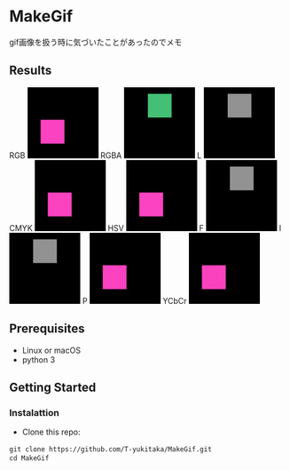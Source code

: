 # MakeGif

gif画像を扱う時に気づいたことがあったのでメモ

## Results
RGB
<img src='https://github.com/T-yukitaka/MakeGif/blob/master/results/RGB.gif' width=128>
RGBA
<img src='https://github.com/T-yukitaka/MakeGif/blob/master/results/RGBA.gif' width=128>
L
<img src='https://github.com/T-yukitaka/MakeGif/blob/master/results/L.gif' width=128>
CMYK
<img src='https://github.com/T-yukitaka/MakeGif/blob/master/results/CMYK.gif' width=128>
HSV
<img src='https://github.com/T-yukitaka/MakeGif/blob/master/results/HSV.gif' width=128>
F
<img src='https://github.com/T-yukitaka/MakeGif/blob/master/results/F.gif' width=128>
I
<img src='https://github.com/T-yukitaka/MakeGif/blob/master/results/I.gif' width=128>
P
<img src='https://github.com/T-yukitaka/MakeGif/blob/master/results/P.gif' width=128>
YCbCr
<img src='https://github.com/T-yukitaka/MakeGif/blob/master/results/YCbCr.gif' width=128>

## Prerequisites
- Linux or macOS
- python 3

## Getting Started
### Instalattion
- Clone this repo:
```
git clone https://github.com/T-yukitaka/MakeGif.git
cd MakeGif
```


